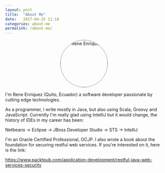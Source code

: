 ```yaml
---
layout: post
title:  "About Me"
date:   2017-04-25 11:18
categories: about-me
permalink: /about-me/
---
```


<style>
 
  .thick-green-border {
    border-color: gray;
    border-width: 1px;
    border-style: solid;
    border-radius: 50%;
  }

  .smaller-image {
    width: 150px;
  }
</style>


<div style='text-align:center'>
<img class="smaller-image thick-green-border" src="https://avatars.githubusercontent.com/u/1638636?v=3" alt="Rene Enriquez">
</div>

<p></p>
I'm Rene Enriquez (Quito, Ecuador) a software developer passionate by cutting edge technologies. 

As a programmer, I write mostly in Java, but also using Scala, Groovy and JavaScript. 
Currently I'm really glad using IntelliJ but it would change, the history of IDEs in my career has been:

Netbeans -> Eclipse -> JBoss Developer Studio -> STS -> IntelliJ  

I'm an Oracle Certified Professional, OCJP. I also wrote a book about the foundation for securing restful web services. If you're interested on it, here is the link:

https://www.packtpub.com/application-development/restful-java-web-services-security








